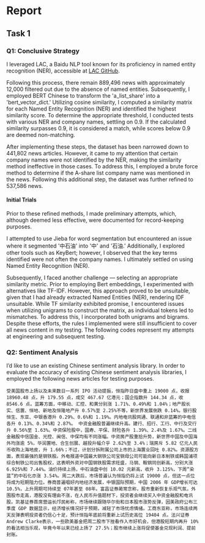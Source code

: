# Report

## Task 1

### Q1: Conclusive Strategy

I leveraged LAC, a Baidu NLP tool known for its proficiency in named entity recognition (NER), accessible at [LAC GitHub](https://github.com/baidu/lac).

Following this process, there remain 889,496 news with approximately 12,000 filtered out due to the absence of named entities. Subsequently, I employed BERT Chinese to transform the 'a_list_share' into a 'bert_vector_dict.' Utilizing cosine similarity, I computed a similarity matrix for each Named Entity Recognition (NER) and identified the highest similarity score. To determine the appropriate threshold, I conducted tests with various NER and company names, settling on 0.9. If the calculated similarity surpasses 0.9, it is considered a match, while scores below 0.9 are deemed non-matching.

After implementing these steps, the dataset has been narrowed down to 441,802 news articles. However, it came to my attention that certain company names were not identified by the NER, making the similarity method ineffective in those cases. To address this, I employed a brute force method to determine if the A-share list company name was mentioned in the news. Following this additional step, the dataset was further refined to 537,586 news.

#### Initial Trials

Prior to these refined methods, I made preliminary attempts, which, although deemed less effective, were documented for record-keeping purposes.

I attempted to use Jieba for word segmentation but encountered an issue where it segmented '中石油' into '中' and '石油.' Additionally, I explored other tools such as KeyBert; however, I observed that the key terms identified were not often the company names. I ultimately settled on using Named Entity Recognition (NER).

Subsequently, I faced another challenge — selecting an appropriate similarity metric. Prior to employing Bert embeddings, I experimented with alternatives like TF-IDF. However, this approach proved to be unsuitable, given that I had already extracted Named Entities (NER), rendering IDF unsuitable. While TF similarity exhibited promise, I encountered issues when utilizing unigrams to construct the matrix, as individual tokens led to mismatches. To address this, I incorporated both unigrams and bigrams. Despite these efforts, the rules I implemented were still insufficient to cover all news content in my testing. The following codes represent my attempts at engineering and subsequent testing.

### Q2: Sentiment Analysis

I’d like to use an existing Chinese sentiment analysis library. In order to evaluate the accuracy of existing Chinese sentiment analysis libraries, I employed the following news articles for testing purposes.

```text
受美国股市上扬以及未来数日一系列 IPO 活动提振，恒指昨日盘中重上 19000 点，收报 18960.48 点，升 179.55 点，成交 467.67 亿港元；国企指数升 144.34 点，收 8546.6 点。蓝筹方面，中移动、汇控、和黄分别涨 1.71%、0.49%和 1.04%；地产股长实、信置、恒地、新地及恒隆地产升 0.57%至 2.25%不等，新世界发展倒跌 0.14%。银行股恒生、东亚、中银香港升 0.29%、0.6%和 1.19%。内地电讯股网通、联通和非蓝筹的中电信各升 0.13%、0.34%和 2.87%。 中资金融股普遍继续升高。建行、招行、工行、中行及交行升 0.56%至 1.63%。中资保险股中，国寿、平保、财险各升 1.39%、2.4%及 1.67%。二线金融股中信国金、光控、闽信、中保均有不同涨幅。中资房产股重拾升势，新世界中国及中国海外均涨逾 5%，华润置地、合生创展、越投升幅介乎 2.62%至 3.4%；瑞房斥 5.82 亿元人民币收购上海地皮，升 1.66%；不过，计划分拆附属公司上市的上海置业回吐 0.82%。资源股方面，表现最强的是钢铁股。外电报道中国最大钢铁公司宝钢母公司可能向新日本制铁或韩国浦项综合制铁公司出售股权，这表明外资对中国钢铁股需求旺盛，马钢、鞍钢同创新高，分别大涨 6.925%和 7.44%。油价持续上扬，中石油盘中创 10.02 元新高，收升 3.125%，下周“染蓝”的中石化亦涨 3.54%。周二大跌后，市场普遍认为恒指仍将上试 19000 点，但这一点位将成为短期阻力位。券商普遍唱好内地经济发展，中银国际预期，中国 2006 年 GDP增长可达 10.5%，上升周期可持续至 07年甚至 08年。富昌证券蔺常念称，股市重新恢复乐观气氛，外围股市走高，港股没有理由不涨，在人民币升值题材下，投资者会继续买入中资金融股和电讯股。凯基证券首席营运长邝民彬称，市场继续跟随华尔街和日本股市涨势反弹，因美政府公布三季度 GDP 数据显示，经济增长情况好于预期，减轻了市场忧虑情绪。工商东亚称，市场连续两天反弹表明投资者仍信心十足，预计恒指年底前将重新上试历史高位 19404 点。法兴证券 Andrew Clarke表示，一些欧美基金把周二股市下挫看作入市好机会，但港股短期内再升 10%的看法相当乐观，毕竟今年以来已经上扬了 27.5%；股市继续上涨将促使基金兑现利润、提前封账。

